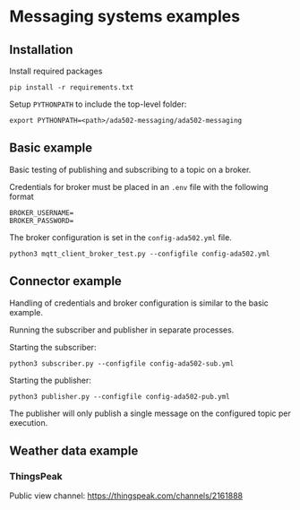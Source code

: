 # Messaging systems examples

## Installation

Install required packages

```
pip install -r requirements.txt
```

Setup `PYTHONPATH` to include the top-level folder:

```
export PYTHONPATH=<path>/ada502-messaging/ada502-messaging
```

## Basic example

Basic testing of publishing and subscribing to a topic on a broker.

Credentials for broker must be placed in an `.env` file with the following format

```
BROKER_USERNAME=
BROKER_PASSWORD=
```

The broker configuration is set in the `config-ada502.yml` file.

```
python3 mqtt_client_broker_test.py --configfile config-ada502.yml 
```

## Connector example

Handling of credentials and broker configuration is similar to the basic example.

Running the subscriber and publisher in separate processes.

Starting the subscriber:

```
python3 subscriber.py --configfile config-ada502-sub.yml 
```

Starting the publisher:

``` 
python3 publisher.py --configfile config-ada502-pub.yml 
```

The publisher will only publish a single message on the configured topic per execution.

## Weather data example

### ThingsPeak

Public view channel: https://thingspeak.com/channels/2161888